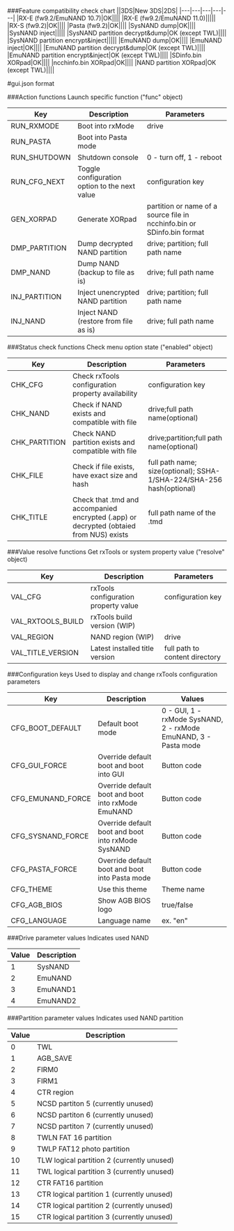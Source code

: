 ###Feature compatibility check chart
||3DS|New 3DS|2DS|
|---|---|---|---|---|
|RX-E (fw9.2/EmuNAND 10.7)|OK||||
|RX-E (fw9.2/EmuNAND 11.0)|||||
|RX-S (fw9.2)|OK||||
|Pasta (fw9.2)|OK||||
|SysNAND dump|OK||||
|SysNAND inject|||||
|SysNAND partition decrypt&dump|OK (except TWL)||||
|SysNAND partition encrypt&inject|||||
|EmuNAND dump|OK||||
|EmuNAND inject|OK||||
|EmuNAND partition decrypt&dump|OK (except TWL)||||
|EmuNAND partition encrypt&inject|OK (except TWL)||||
|SDinfo.bin XORpad|OK||||
|ncchinfo.bin XORpad|OK||||
|NAND partition XORpad|OK (except TWL)||||

#gui.json format

###Action functions
Launch specific function ("func" object)

|Key|Description|Parameters|
|---|---|---|
|RUN_RXMODE|Boot into rxMode|drive|
|RUN_PASTA|Boot into Pasta mode||
|RUN_SHUTDOWN|Shutdown console|0 - turn off, 1 - reboot|
|RUN_CFG_NEXT|Toggle configuration option to the next value|configuration key|
|GEN_XORPAD|Generate XORpad|partition or name of a source file in ncchinfo.bin or SDinfo.bin format|
|DMP_PARTITION|Dump decrypted NAND partition|drive; partition; full path name|
|DMP_NAND|Dump NAND (backup to file as is)|drive; full path name|
|INJ_PARTITION|Inject unencrypted NAND partition|drive; partition; full path name|
|INJ_NAND|Inject NAND (restore from file as is)|drive; full path name|

###Status check functions
Check menu option state ("enabled" object)

|Key|Description|Parameters|
|---|---|---|
|CHK_CFG|Check rxTools configuration property availability|configuration key|
|CHK_NAND|Check if NAND exists and compatible with file|drive;full path name(optional)|
|CHK_PARTITION|Check NAND partition exists and compatible with file|drive;partition;full path name(optional)|
|CHK_FILE|Check if file exists, have exact size and hash|full path name; size(optional); SSHA-1/SHA-224/SHA-256 hash(optional)|
|CHK_TITLE|Check that .tmd and accompanied encrypted (.app) or decrypted (obtaied from NUS) exists|full path name of the .tmd|

###Value resolve functions
Get rxTools or system property value ("resolve" object)

|Key|Description|Parameters|
|---|---|---|
|VAL_CFG|rxTools configuration property value|configuration key|
|VAL_RXTOOLS_BUILD|rxTools build version (WIP)||
|VAL_REGION|NAND region (WIP)|drive|
|VAL_TITLE_VERSION|Latest installed title version|full path to content directory|

###Configuration keys
Used to display and change rxTools configuration parameters

|Key|Description|Values|
|---|---|---|
|CFG_BOOT_DEFAULT|Default boot mode|0 - GUI, 1 - rxMode SysNAND, 2 - rxMode EmuNAND, 3 - Pasta mode|
|CFG_GUI_FORCE|Override default boot and boot into GUI|Button code|
|CFG_EMUNAND_FORCE|Override default boot and boot into rxMode EmuNAND|Button code|
|CFG_SYSNAND_FORCE|Override default boot and boot into rxMode SysNAND|Button code|
|CFG_PASTA_FORCE|Override default boot and boot into Pasta mode|Button code|
|CFG_THEME|Use this theme|Theme name|
|CFG_AGB_BIOS|Show AGB BIOS logo|true/false|
|CFG_LANGUAGE|Language name|ex. "en"|

###Drive parameter values
Indicates used NAND

|Value|Description|
|---|---|
|1|SysNAND|
|2|EmuNAND|
|3|EmuNAND1|
|4|EmuNAND2|

###Partition parameter values
Indicates used NAND partition

|Value|Description|
|---|---|
|0|TWL|
|1|AGB_SAVE|
|2|FIRM0|
|3|FIRM1|
|4|CTR region|
|5|NCSD partiton 5 (currently unused)|
|6|NCSD partiton 6 (currently unused)|
|7|NCSD partiton 7 (currently unused)|
|8|TWLN FAT 16 partition|
|9|TWLP FAT12 photo partition|
|10|TLW logical partition 2 (currently unused)|
|11|TWL logical partition 3 (currently unused)|
|12|CTR FAT16 partition|
|13|CTR logical partition 1 (currently unused)|
|14|CTR logical partition 2 (currently unused)|
|15|CTR logical partition 3 (currently unused)|
